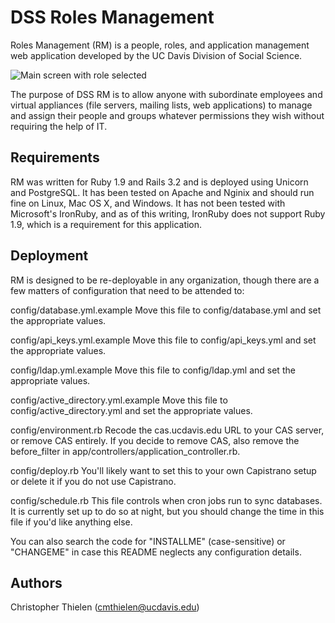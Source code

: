 # DSS Roles Management

Roles Management (RM) is a people, roles, and application management web
application developed by the UC Davis Division of Social Science.

![Main screen with role selected](http://169.237.101.195/image1.png "Main screen with role selected")

The purpose of DSS RM is to allow anyone with subordinate employees and
virtual appliances (file servers, mailing lists, web applications) to
manage and assign their people and groups whatever permissions they wish
without requiring the help of IT.

## Requirements

RM was written for Ruby 1.9 and Rails 3.2 and is deployed using Unicorn and
PostgreSQL. It has been tested on Apache and Nginix and should run fine on
Linux, Mac OS X, and Windows. It has not been tested with Microsoft's
IronRuby, and as of this writing, IronRuby does not support Ruby 1.9, which
is a requirement for this application.

## Deployment

RM is designed to be re-deployable in any organization, though there are a few
matters of configuration that need to be attended to:

config/database.yml.example
	Move this file to config/database.yml and set the appropriate values.

config/api_keys.yml.example
	Move this file to config/api_keys.yml and set the appropriate values.

config/ldap.yml.example
  Move this file to config/ldap.yml and set the appropriate values.

config/active_directory.yml.example
  Move this file to config/active_directory.yml and set the appropriate values.

config/environment.rb
	Recode the cas.ucdavis.edu URL to your CAS server, or remove CAS entirely. If
  you decide to remove CAS, also remove the before_filter in
	app/controllers/application_controller.rb.

config/deploy.rb
	You'll likely want to set this to your own Capistrano setup or delete it
	if you do not use Capistrano.

config/schedule.rb
  This file controls when cron jobs run to sync databases. It is currently
  set up to do so at night, but you should change the time in this file if
  you'd like anything else.

You can also search the code for "INSTALLME" (case-sensitive) or "CHANGEME"
in case this README neglects any configuration details.

## Authors
Christopher Thielen (cmthielen@ucdavis.edu)
